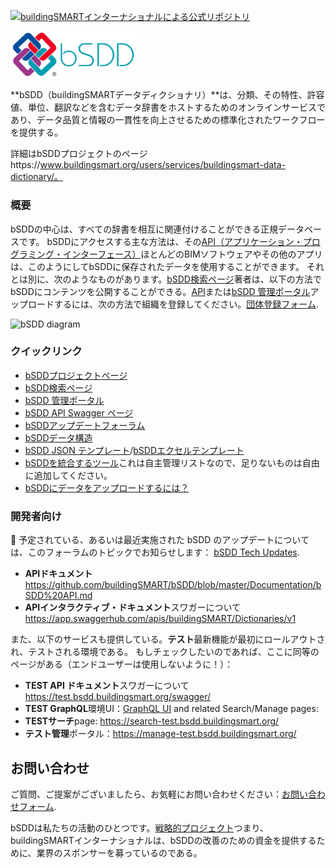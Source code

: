 [![buildingSMARTインターナショナルによる公式リポジトリ](https://img.shields.io/badge/buildingSMART-Official%20Repository-orange.svg)](https://www.buildingsmart.org/)

<img src="Documentation/graphics/bSDD_logo.png"
     alt="bSDD logo"
     style="width: 200px" />

**bSDD（buildingSMARTデータディクショナリ）**は、分類、その特性、許容値、単位、翻訳などを含むデータ辞書をホストするためのオンラインサービスであり、データ品質と情報の一貫性を向上させるための標準化されたワークフローを提供する。

詳細はbSDDプロジェクトのページhttps://www.buildingsmart.org/users/services/buildingsmart-data-dictionary/。

### 概要

bSDDの中心は、すべての辞書を相互に関連付けることができる正規データベースです。 bSDDにアクセスする主な方法は、その[API（アプリケーション・プログラミング・インターフェース）](https://app.swaggerhub.com/apis/buildingSMART/Dictionaries/v1)ほとんどのBIMソフトウェアやその他のアプリは、このようにしてbSDDに保存されたデータを使用することができます。 それとは別に、次のようなものがあります。[bSDD検索ページ](https://search.bsdd.buildingsmart.org/)著者は、以下の方法でbSDDにコンテンツを公開することができる。[API](https://app.swaggerhub.com/apis/buildingSMART/Dictionaries/v1)または[bSDD 管理ポータル](https://manage.bsdd.buildingsmart.org/)アップロードするには、次の方法で組織を登録してください。[団体登録フォーム](https://bsi-technicalservices.atlassian.net/servicedesk/customer/portal/3/group/4/create/25).

<img src="https://github.com/buildingSMART/bSDD/assets/22922395/0b581c14-fd16-402f-baa8-c55eac500eff"
     alt="bSDD diagram"
     style="width: 500px" />

### クイックリンク

* [bSDDプロジェクトページ](https://www.buildingsmart.org/users/services/buildingsmart-data-dictionary/)
* [bSDD検索ページ]()
* [bSDD 管理ポータル]()
* [bSDD API Swagger ページ]()
* [bSDDアップデートフォーラム]()
* [bSDDデータ構造](/Documentation/bSDD%20JSON%20import%20model.md)
* [bSDD JSON テンプレート](/Model/Import%20Model/bsdd-import-model.json)/[bSDDエクセルテンプレート](/Model/Import%20Model/spreadsheet-import)
* [bSDDを統合するツール](https://technical.buildingsmart.org/resources/software-implementations/?filter_5%5B%5D=bSDD%20read%20API&filter_5%5B%5D=bSDD%20submit%2Fmanage&filter_5%5B%5D=bSDD%20IFC%20export%20(including%20URIs)&filter_1=&gv_search=&mode=any)これは自主管理リストなので、足りないものは自由に追加してください。
* [bSDDにデータをアップロードするには？](/Documentation/bSDD%20import%20tutorial.md)

### 開発者向け

📢 予定されている、あるいは最近実施された bSDD のアップデートについては、このフォーラムのトピックでお知らせします：
[bSDD Tech Updates](https://forums.buildingsmart.org/t/bsdd-tech-updates/4889).

* **APIドキュメント**https://github.com/buildingSMART/bSDD/blob/master/Documentation/bSDD%20API.md
* **APIインタラクティブ・ドキュメント**スワガーについて https://app.swaggerhub.com/apis/buildingSMART/Dictionaries/v1

また、以下のサービスも提供している。**テスト**最新機能が最初にロールアウトされ、テストされる環境である。 もしチェックしたいのであれば、ここに同等のページがある（エンドユーザーは使用しないように！）：
* **TEST API ドキュメント**スワガーについて https://test.bsdd.buildingsmart.org/swagger/
* **TEST GraphQL**環境UI：[GraphQL UI](https://test.bsdd.buildingsmart.org/graphiql)
and related Search/Manage pages:
* **TESTサーチ**page: https://search-test.bsdd.buildingsmart.org/
* **テスト管理**ポータル：https://manage-test.bsdd.buildingsmart.org/

## お問い合わせ

ご質問、ご提案がございましたら、お気軽にお問い合わせください：[お問い合わせフォーム](https://share.hsforms.com/1RtgbtGyIQpCd7Cdwt2l67A2wx5h).

bSDDは私たちの活動のひとつです。[戦略的プロジェクト](https://www.buildingsmart.org/about/strategic-projects/)つまり、buildingSMARTインターナショナルは、bSDDの改善のための資金を提供するために、業界のスポンサーを募っているのである。
